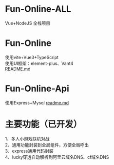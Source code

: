 # Fun-Online-ALL
Vue+NodeJS 全栈项目
# Fun-Online
使用vite+Vue3+TypeScript <br>
使用UI框架：element-plus、Vant4<br> 
[README.md](fun-online%2FREADME.md)
# Fun-Online-Api
使用Express+Mysql
[readme.md](fun-online-api%2Freadme.md)
# 主要功能（已开发）
  1、多人小游戏联机对战<br>
  2、通用功能封装到全局组件，方便全局呼出<br>
  3、express通用代码封装<br> 
  4、lucky穿透自动解析到阿里云域名DNS、cf域名DNS<br>
